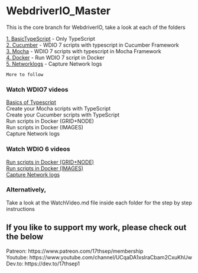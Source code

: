 # WebdriverIO_Master
This is the core branch for WebdriverIO, take a look at each of the folders 

   [1. BasicTypeScript](https://github.com/17thSep/WebdriverIO_Master/tree/master/TypeScript/BasicTypeScript) - Only TypeScript<br>
   [2. Cucumber](https://github.com/17thSep/WebdriverIO_Master/tree/master/TypeScript/Cucumber)                - WDIO 7 scripts with typescript in Cucumber Framework<br>
   [3. Mocha](https://github.com/17thSep/WebdriverIO_Master/tree/master/TypeScript/Mocha)           - WDIO 7 scripts with typescript in Mocha Framework<br>
   [4. Docker](https://github.com/17thSep/WebdriverIO_Master/tree/master/TypeScript/Docker)         - Run WDIO 7 script in Docker<br>
   [5. Networklogs](https://github.com/17thSep/WebdriverIO_Master/tree/master/TypeScript/NetworkLogs)     - Capture Network logs<br>

    More to follow

### Watch WDIO7 videos

   [Basics of Typescript](https://youtu.be/U3kOuNxvlk4)<br>
    Create your Mocha scripts with TypeScript<br>
    Create your Cucumber scripts with TypeScript<br>
    Run scripts in Docker (GRID+NODE)<br>
    Run scripts in Docker (IMAGES)<br>
    Capture Network logs<br>

### Watch WDIO 6 videos <br>
    
   [Run scripts in Docker (GRID+NODE)](https://youtu.be/NDt4alzH5E0)<br>
   [Run scripts in Docker (IMAGES)](https://youtu.be/Yjg476fg1l0)<br>
   [Capture Network logs](https://youtu.be/Be9IPyxHmLs)<br>

### Alternatively,

Take a look at the WatchVideo.md file inside each folder for the step by step instructions

## If you like to support my work, please check out the below

<p>Patreon: https://www.patreon.com/17thsep/membership <br>
Youtube: https://www.youtube.com/channel/UCqaDA1xslraCbam2CxuKhUw <br>
Dev.to: https://dev.to/17thsep1 <br>
</p>
